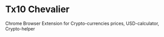# Tx10 Chevalier

Chrome Browser Extension for Crypto-currencies prices, USD-calculator, Crypto-helper


